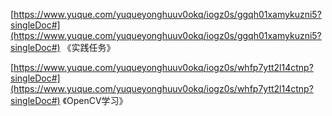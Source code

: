 [https://www.yuque.com/yuqueyonghuuv0okq/iogz0s/ggqh01xamykuzni5?singleDoc#](https://www.yuque.com/yuqueyonghuuv0okq/iogz0s/ggqh01xamykuzni5?singleDoc#) 《实践任务》

[https://www.yuque.com/yuqueyonghuuv0okq/iogz0s/whfp7ytt2l14ctnp?singleDoc#](https://www.yuque.com/yuqueyonghuuv0okq/iogz0s/whfp7ytt2l14ctnp?singleDoc#) 《OpenCV学习》





